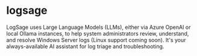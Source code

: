 # logsage
LogSage uses Large Language Models (LLMs), either via Azure OpenAI or local Ollama instances, to help system administrators review, understand, and resolve Windows Server logs (Linux support coming soon). It's your always-available AI assistant for log triage and troubleshooting.
